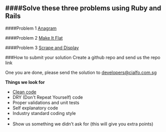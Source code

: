 ####Solve these three problems using Ruby and Rails
----


####Problem 1
[Anagram](https://github.com/cialfo/hiring/blob/master/ruby_rails/problem-1.md)

####Problem 2
[Make It Flat](https://github.com/cialfo/hiring/blob/master/ruby_rails/problem-2.md)

####Problem 3
[Scrape and Display](https://github.com/cialfo/hiring/blob/master/ruby_rails/problem-3.md)

###How to submit your solution
Create a github repo and send us the repo link

One you are done, please send the solution to [developers@cialfo.com.sg](developers@cialfo.com.sg)

**Things we look for**

* [Clean code](http://www.goodreads.com/book/show/3735293-clean-code)
* DRY (Don't Repeat Yourself) code
* Proper validations and unit tests
* Self explanatory code
* Industry standard coding style
*
* Show us something we didn’t ask for (this will give you extra points)
